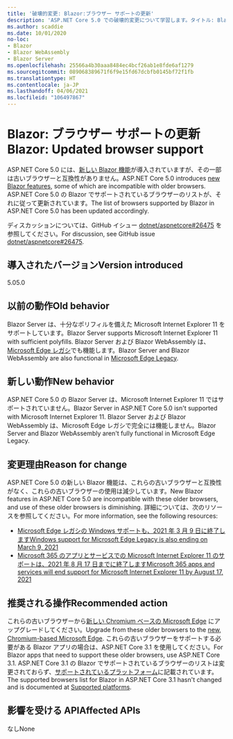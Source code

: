 ```yaml
---
title: '破壊的変更: Blazor:ブラウザー サポートの更新'
description: 'ASP.NET Core 5.0 での破壊的変更について学習します。タイトル: Blazor:ブラウザー サポートの更新'
ms.author: scaddie
ms.date: 10/01/2020
no-loc:
- Blazor
- Blazor WebAssembly
- Blazor Server
ms.openlocfilehash: 25566a4b30aaa8484ec4bcf26ab1e8fde6af1279
ms.sourcegitcommit: 089068389671f6f9e15fd67dcbfb0145bf72f1fb
ms.translationtype: HT
ms.contentlocale: ja-JP
ms.lasthandoff: 04/06/2021
ms.locfileid: "106497867"
---
```

# <a name="blazor-updated-browser-support"></a><span data-ttu-id="dc0e0-103">Blazor: ブラウザー サポートの更新</span><span class="sxs-lookup"><span data-stu-id="dc0e0-103">Blazor: Updated browser support</span></span>

<span data-ttu-id="dc0e0-104">ASP.NET Core 5.0 には、[新しい Blazor 機能](https://github.com/dotnet/aspnetcore/issues/21514)が導入されていますが、その一部は古いブラウザーと互換性がありません。</span><span class="sxs-lookup"><span data-stu-id="dc0e0-104">ASP.NET Core 5.0 introduces [new Blazor features](https://github.com/dotnet/aspnetcore/issues/21514), some of which are incompatible with older browsers.</span></span> <span data-ttu-id="dc0e0-105">ASP.NET Core 5.0 の Blazor でサポートされているブラウザーのリストが、それに従って更新されています。</span><span class="sxs-lookup"><span data-stu-id="dc0e0-105">The list of browsers supported by Blazor in ASP.NET Core 5.0 has been updated accordingly.</span></span>

<span data-ttu-id="dc0e0-106">ディスカッションについては、GitHub イシュー [dotnet/aspnetcore#26475](https://github.com/dotnet/aspnetcore/issues/26475) を参照してください。</span><span class="sxs-lookup"><span data-stu-id="dc0e0-106">For discussion, see GitHub issue [dotnet/aspnetcore#26475](https://github.com/dotnet/aspnetcore/issues/26475).</span></span>

## <a name="version-introduced"></a><span data-ttu-id="dc0e0-107">導入されたバージョン</span><span class="sxs-lookup"><span data-stu-id="dc0e0-107">Version introduced</span></span>

<span data-ttu-id="dc0e0-108">5.0</span><span class="sxs-lookup"><span data-stu-id="dc0e0-108">5.0</span></span>

## <a name="old-behavior"></a><span data-ttu-id="dc0e0-109">以前の動作</span><span class="sxs-lookup"><span data-stu-id="dc0e0-109">Old behavior</span></span>

<span data-ttu-id="dc0e0-110">Blazor Server は、十分なポリフィルを備えた Microsoft Internet Explorer 11 をサポートしています。</span><span class="sxs-lookup"><span data-stu-id="dc0e0-110">Blazor Server supports Microsoft Internet Explorer 11 with sufficient polyfills.</span></span> <span data-ttu-id="dc0e0-111">Blazor Server および Blazor WebAssembly は、[Microsoft Edge レガシ](https://support.microsoft.com/help/4533505/what-is-microsoft-edge-legacy)でも機能します。</span><span class="sxs-lookup"><span data-stu-id="dc0e0-111">Blazor Server and Blazor WebAssembly are also functional in [Microsoft Edge Legacy](https://support.microsoft.com/help/4533505/what-is-microsoft-edge-legacy).</span></span>

## <a name="new-behavior"></a><span data-ttu-id="dc0e0-112">新しい動作</span><span class="sxs-lookup"><span data-stu-id="dc0e0-112">New behavior</span></span>

<span data-ttu-id="dc0e0-113">ASP.NET Core 5.0 の Blazor Server は、Microsoft Internet Explorer 11 ではサポートされていません。</span><span class="sxs-lookup"><span data-stu-id="dc0e0-113">Blazor Server in ASP.NET Core 5.0 isn't supported with Microsoft Internet Explorer 11.</span></span> <span data-ttu-id="dc0e0-114">Blazor Server および Blazor WebAssembly は、Microsoft Edge レガシで完全には機能しません。</span><span class="sxs-lookup"><span data-stu-id="dc0e0-114">Blazor Server and Blazor WebAssembly aren't fully functional in Microsoft Edge Legacy.</span></span>

## <a name="reason-for-change"></a><span data-ttu-id="dc0e0-115">変更理由</span><span class="sxs-lookup"><span data-stu-id="dc0e0-115">Reason for change</span></span>

<span data-ttu-id="dc0e0-116">ASP.NET Core 5.0 の新しい Blazor 機能は、これらの古いブラウザーと互換性がなく、これらの古いブラウザーの使用は減少しています。</span><span class="sxs-lookup"><span data-stu-id="dc0e0-116">New Blazor features in ASP.NET Core 5.0 are incompatible with these older browsers, and use of these older browsers is diminishing.</span></span> <span data-ttu-id="dc0e0-117">詳細については、次のリソースを参照してください。</span><span class="sxs-lookup"><span data-stu-id="dc0e0-117">For more information, see the following resources:</span></span>

* [<span data-ttu-id="dc0e0-118">Microsoft Edge レガシの Windows サポートも、2021 年 3 月 9 日に終了します</span><span class="sxs-lookup"><span data-stu-id="dc0e0-118">Windows support for Microsoft Edge Legacy is also ending on March 9, 2021</span></span>](https://support.microsoft.com/help/4533505/what-is-microsoft-edge-legacy)
* [<span data-ttu-id="dc0e0-119">Microsoft 365 のアプリとサービスでの Microsoft Internet Explorer 11 のサポートは、2021 年 8 月 17 日までに終了します</span><span class="sxs-lookup"><span data-stu-id="dc0e0-119">Microsoft 365 apps and services will end support for Microsoft Internet Explorer 11 by August 17, 2021</span></span>](/lifecycle/announcements/m365-ie11-microsoft-edge-legacy)

## <a name="recommended-action"></a><span data-ttu-id="dc0e0-120">推奨される操作</span><span class="sxs-lookup"><span data-stu-id="dc0e0-120">Recommended action</span></span>

<span data-ttu-id="dc0e0-121">これらの古いブラウザーから[新しい Chromium ベースの Microsoft Edge](https://www.microsoft.com/edge) にアップグレードしてください。</span><span class="sxs-lookup"><span data-stu-id="dc0e0-121">Upgrade from these older browsers to the [new, Chromium-based Microsoft Edge](https://www.microsoft.com/edge).</span></span> <span data-ttu-id="dc0e0-122">これらの古いブラウザーをサポートする必要がある Blazor アプリの場合は、ASP.NET Core 3.1 を使用してください。</span><span class="sxs-lookup"><span data-stu-id="dc0e0-122">For Blazor apps that need to support these older browsers, use ASP.NET Core 3.1.</span></span> <span data-ttu-id="dc0e0-123">ASP.NET Core 3.1 の Blazor でサポートされているブラウザーのリストは変更されておらず、[サポートされているプラットフォーム](/aspnet/core/blazor/supported-platforms?view=aspnetcore-3.1)に記載されています。</span><span class="sxs-lookup"><span data-stu-id="dc0e0-123">The supported browsers list for Blazor in ASP.NET Core 3.1 hasn't changed and is documented at [Supported platforms](/aspnet/core/blazor/supported-platforms?view=aspnetcore-3.1).</span></span>

## <a name="affected-apis"></a><span data-ttu-id="dc0e0-124">影響を受ける API</span><span class="sxs-lookup"><span data-stu-id="dc0e0-124">Affected APIs</span></span>

<span data-ttu-id="dc0e0-125">なし</span><span class="sxs-lookup"><span data-stu-id="dc0e0-125">None</span></span>

<!--

### Category

ASP.NET Core

### Affected APIs

Not detectable via API analysis

-->
